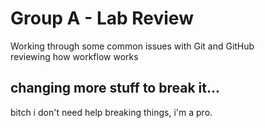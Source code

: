 # Group A - Lab Review
Working through some common issues with Git and GitHub  
reviewing how workflow works

## changing more stuff to break it...
bitch i don't need help breaking things, i'm a pro.

